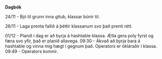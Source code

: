 **Dagbók**

24/11 - Bjó til grunn inna gitub, klassar búnir til.

26/11 - Laga prenta fallið á þéttir klassanum svo það prenti rétt.

01/12 - Planið í dag er að byrja á hashtable klassa. Ætla gera poly fyrst og færa svo yfir, það er planið allavega.
    09:30 - Ákvað að byrja bara á hashtable og vinna mig hægt í gegnum það. Operators er ókláraðir í klassa.
    09:49 - Operators komnir.